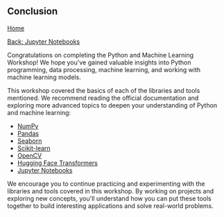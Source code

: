 ## Conclusion

[Home](README.md)

[Back: Jupyter Notebooks](07_jupyter_notebooks.md)

Congratulations on completing the Python and Machine Learning Workshop! We hope you've gained valuable insights into Python programming, data processing, machine learning, and working with machine learning models.

This workshop covered the basics of each of the libraries and tools mentioned. We recommend reading the official documentation and exploring more advanced topics to deepen your understanding of Python and machine learning:

- [NumPy](https://numpy.org/doc/stable/)
- [Pandas](https://pandas.pydata.org/docs/)
- [Seaborn](https://seaborn.pydata.org/)
- [Scikit-learn](https://scikit-learn.org/stable/)
- [OpenCV](https://docs.opencv.org/master/)
- [Hugging Face Transformers](https://huggingface.co/transformers/)
- [Jupyter Notebooks](https://jupyter.org/documentation)

We encourage you to continue practicing and experimenting with the libraries and tools covered in this workshop. By working on projects and exploring new concepts, you'll understand how you can put these tools together to build interesting applications and solve real-world problems.
